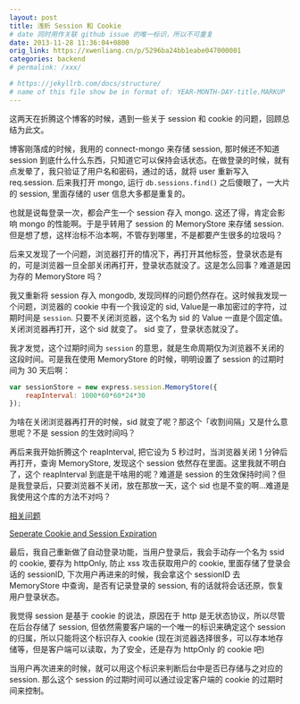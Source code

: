 ```yaml
---
layout: post
title: 浅析 Session 和 Cookie
# date 同时用作关联 github issue 的唯一标识，所以不可重复
date: 2013-11-28 11:36:04+0800
orig_link: https://xwenliang.cn/p/5296ba24bb1eabe047000001
categories: backend
# permalink: /xxx/

# https://jekyllrb.com/docs/structure/
# name of this file show be in format of: YEAR-MONTH-DAY-title.MARKUP
---
```



这两天在折腾这个博客的时候，遇到一些关于 session 和 cookie 的问题，回顾总结为此文。  

博客刚落成的时候，我用的 connect-mongo 来存储 session, 那时候还不知道 session 到底什么什么东西，只知道它可以保持会话状态。在做登录的时候，就有点发晕了，我只验证了用户名和密码，通过的话，就将 user 重新写入 req.session. 后来我打开 mongo, 运行 `db.sessions.find()` 之后傻眼了，一大片的 session, 里面存储的 user 信息大多都是重复的。  

也就是说每登录一次，都会产生一个 session 存入 mongo. 这还了得，肯定会影响 mongo 的性能啊。于是乎转用了 session 的 MemoryStore 来存储 session. 但是想了想，这样治标不治本啊，不管存到哪里，不是都要产生很多的垃圾吗？  

后来又发现了一个问题，浏览器打开的情况下，再打开其他标签，登录状态是有的，可是浏览器一旦全部关闭再打开，登录状态就没了。这是怎么回事？难道是因为存的 MemoryStore 吗？  

我又重新将 session 存入 mongodb, 发现同样的问题仍然存在。这时候我发现一个问题，浏览器的 cookie 中有一个我设定的 sid, Value是一串加密过的字符，过期时间是 `session`. 只要不关闭浏览器，这个名为 sid 的 Value 一直是个固定值。关闭浏览器再打开，这个 sid 就变了。 sid 变了，登录状态就没了。  

我才发觉，这个过期时间为 `session` 的意思，就是生命周期仅为浏览器不关闭的这段时间。可是我在使用 MemoryStore 的时候，明明设置了 session 的过期时间为 30 天后啊：  

```javascript
var sessionStore = new express.session.MemoryStore({
    reapInterval: 1000*60*60*24*30
});
```

为啥在关闭浏览器再打开的时候，sid 就变了呢？那这个「收割间隔」又是什么意思呢？不是 session 的生效时间吗？  

再后来我开始折腾这个 reapInterval, 把它设为 5 秒过时，当浏览器关闭 1 分钟后再打开，查询 MemoryStore, 发现这个 session 依然存在里面。这里我就不明白了，这个 reapInterval 到底是干啥用的呢？难道是 session 的生效保持时间？但是我登录后，只要浏览器不关闭，放在那放一天，这个 sid 也是不变的啊...难道是我使用这个库的方法不对吗？  

[相关问题](http://stackoverflow.com/questions/7549770/express-session-store-and-reapinterval)  

[Seperate Cookie and Session Expiration](https://github.com/senchalabs/connect/issues/328)  

最后，我自己重新做了自动登录功能，当用户登录后，我会手动存一个名为 ssid 的 cookie, 要存为 httpOnly, 防止 xss 攻击获取用户的 cookie, 里面存储了登录会话的 sessionID, 下次用户再进来的时候，我会拿这个 sessionID 去 MemoryStore 中查询，是否有记录登录的 session, 有的话就将会话还原，恢复用户登录状态。  

我觉得 session 是基于 cookie 的说法，原因在于 http 是无状态协议，所以尽管在后台存储了 session, 但依然需要客户端的一个唯一的标识来确定这个 session 的归属，所以只能将这个标识存入 cookie (现在浏览器选择很多，可以存本地存储等，但是客户端可以读取，为了安全，还是存为 httpOnly 的 cookie 吧)  

当用户再次进来的时候，就可以用这个标识来判断后台中是否已存储与之对应的 session. 那么这个 session 的过期时间可以通过设定客户端的 cookie 的过期时间来控制。  

